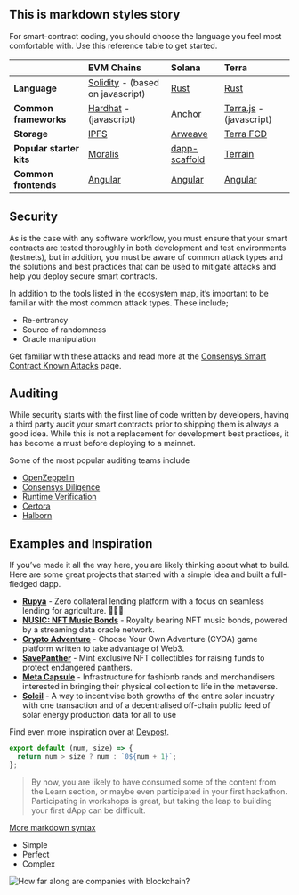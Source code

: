 ## This is markdown styles story

For smart-contract coding, you should choose the language you feel most comfortable with. Use this reference table to
get started.

|                          | EVM Chains                                                                    | Solana                                                        | Terra                                                              |
| :----------------------- | :---------------------------------------------------------------------------- | :------------------------------------------------------------ | :----------------------------------------------------------------- |
| **Language**             | [Solidity](https://docs.soliditylang.org/en/v0.8.13/) - (based on javascript) | [Rust](https://www.rust-lang.org/)                            | [Rust](https://www.rust-lang.org/)                                 |
| **Common frameworks**    | [Hardhat](https://hardhat.org/) - (javascript)                                | [Anchor](https://book.anchor-lang.com/)                       | [Terra.js](https://terra-money.github.io/terra.js/) - (javascript) |
| **Storage**              | [IPFS](https://ipfs.io/)                                                      | [Arweave](https://www.arweave.org/)                           | [Terra FCD](https://github.com/terra-money/fcd)                    |
| **Popular starter kits** | [Moralis](https://moralis.io/)                                                | [dapp-scaffold](https://github.com/solana-labs/dapp-scaffold) | [Terrain](https://github.com/iboss-ptk/terrain)                    |
| **Common frontends**     | [Angular](https://angular.io/)                                                | [Angular](https://angular.io/)                                | [Angular](https://angular.io/)                                     |

## Security

As is the case with any software workflow, you must ensure that your smart contracts are tested thoroughly in both
development and test environments (testnets), but in addition, you must be aware of common attack types and the
solutions and best practices that can be used to mitigate attacks and help you deploy secure smart contracts.

In addition to the tools listed in the ecosystem map, it’s important to be familiar with the most common attack types.
These include;

- Re-entrancy
- Source of randomness
- Oracle manipulation

Get familiar with these attacks and read more at the
[Consensys Smart Contract Known Attacks](https://consensys.github.io/smart-contract-best-practices/attacks/) page.

## Auditing

While security starts with the first line of code written by developers, having a third party audit your smart contracts
prior to shipping them is always a good idea. While this is not a replacement for development best practices, it has
become a must before deploying to a mainnet.

Some of the most popular auditing teams include

- [OpenZeppelin](https://openzeppelin.com/security-audits/)
- [Consensys Diligence](https://consensys.net/diligence/)
- [Runtime Verification](https://runtimeverification.com/smartcontract/)
- [Certora](https://www.certora.com/)
- [Halborn](https://halborn.com/)

## Examples and Inspiration

If you’ve made it all the way here, you are likely thinking about what to build. Here are some great projects that
started with a simple idea and built a full-fledged dapp.

- [**Rupya**](https://devfolio.co/submissions/rupya-776b) - Zero collateral lending platform with a focus on seamless
  lending for agriculture. 🧑🏽‍🌾
- [**NUSIC: NFT Music Bonds**](https://devpost.com/software/nusic-nft-music-oracle) - Royalty bearing NFT music bonds,
  powered by a streaming data oracle network.
- [**Crypto Adventure**](https://github.com/otaiga/CryptoAdventure) - Choose Your Own Adventure (CYOA) game platform
  written to take advantage of Web3.
- [**SavePanther**](https://showcase.ethglobal.com/roadtoweb3/savepanther) - Mint exclusive NFT collectibles for raising
  funds to protect endangered panthers.
- [**Meta Capsule**](https://showcase.ethglobal.com/buildquest/meta-capsule-x30ba) - Infrastructure for fashionb rands
  and merchandisers interested in bringing their physical collection to life in the metaverse.
- [**Soleil**](https://devpost.com/software/soleil) - A way to incentivise both growths of the entire solar industry
  with one transaction and of a decentralised off-chain public feed of solar energy production data for all to use

Find even more inspiration over at [Devpost](https://devpost.com/software/built-with/blockchain).

```javascript
export default (num, size) => {
  return num > size ? num : `0${num + 1}`;
};
```

> By now, you are likely to have consumed some of the content from the Learn section, or maybe even participated in your
> first hackathon. Participating in workshops is great, but taking the leap to building your first dApp can be
> difficult.

[More markdown syntax](https://www.markdownguide.org/extended-syntax/)

- Simple
- Perfect
- Complex

![How far along are companies with blockchain?](/posts/blockchain101/blockchain/image2.png)
